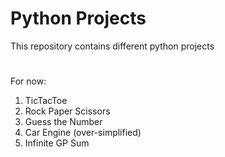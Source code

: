 # Python Projects
This repository contains different python projects
# 
For now:
1. TicTacToe
2. Rock Paper Scissors
3. Guess the Number
4. Car Engine (over-simplified)
5. Infinite GP Sum
